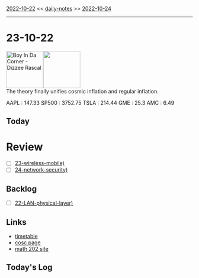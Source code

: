[2022-10-22](daily_notes/2022-10-22) << [daily-notes](notes/daily-notes.md) >> [2022-10-24](daily_notes/2022-10-24)

---
# 23-10-22
<a href='spotify:album:16m3S8uDo5ZNLEekcnOSxf'><img src='https://i.scdn.co/image/c4dcdba36dca78fe1b33b5d5191480201e854587' alt='Boy In Da Corner - Dizzee Rascal' height=100></a><img src='https://imgs.xkcd.com/comics/bubble_universes.png' height=100>
<br>The theory finally unifies cosmic inflation and regular inflation.

AAPL : 147.33 
SP500 : 3752.75 
TSLA : 214.44
GME : 25.3
AMC : 6.49

## Today



# Review
- [ ] [23-wireless-mobile)](notes/23-wireless-mobile.md)
- [ ] [24-network-security)](notes/24-network-security.md)

## Backlog
- [ ] [22-LAN-physical-layer)](notes/22-LAN-physical-layer.md)

## Links
- [timetable](https://i.imgur.com/9ghbvAG.png)
- [cosc page](https://cosc203.cspages.otago.ac.nz)
- [math 202 site](https://www.maths.otago.ac.nz/?resOLAF)

## Today's Log